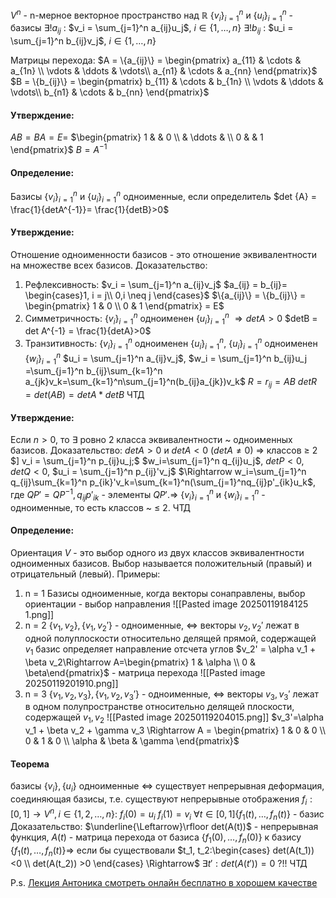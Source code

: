 $V^n$ - n-мерное векторное пространство над $\mathbb R$ 
$\{v_i\}_{i=1}^{n}$ и $\{u_i\}_{i=1}^{n}$ - базисы
$\exists ! a_{ij}$ : $v_i = \sum_{j=1}^n a_{ij}u_j$, $i \in \{1, \ldots, n\}$ 
$\exists ! b_{ij}$ : $u_i = \sum_{j=1}^n b_{ij}v_j$, $i \in \{1, \ldots, n\}$ 

Матрицы перехода:
$A = \{a_{ij}\} = \begin{pmatrix} a_{11}  & \cdots & a_{1n} \\  \vdots & \ddots &  \vdots\\ a_{n1} & \cdots & a_{nn} \end{pmatrix}$ 
$B = \{b_{ij}\} = \begin{pmatrix} b_{11}  & \cdots & b_{1n} \\  \vdots & \ddots &  \vdots\\ b_{n1} & \cdots & b_{nn} \end{pmatrix}$
#### Утверждение:
$AB = BA = E =$ $\begin{pmatrix} 1  &  & 0 \\   & \ddots &  \\ 0 &  & 1 \end{pmatrix}$
$B = A^{-1}$
#### Определение:
Базисы $\{v_i\}_{i=1}^{n}$ и $\{u_i\}_{i=1}^{n}$  одноименные, если определитель $det {A} = \frac{1}{detA^{-1}}= \frac{1}{detB}>0$
#### Утверждение:
Отношение одноименности базисов - это отношение эквивалентности на множестве всех базисов.
Доказательство:
1) Рефлексивность: $v_i = \sum_{j=1}^n a_{ij}v_j$    $a_{ij} = b_{ij}= \begin{cases}1, i = j\\ 0,i \neq j \end{cases}$
	$\{a_{ij}\} = \{b_{ij}\} = \begin{pmatrix} 1 & 0 \\ 0 & 1 \end{pmatrix} = E$
2) Симметричность: $\{v_i\}_{i=1}^{n}$ одноименен $\{u_i\}_{i=1}^{n}$  $\Rightarrow detA >0$ $detB = det A^{-1} = \frac{1}{detA}>0$
3) Транзитивность: $\{v_i\}_{i=1}^{n}$ одноименен $\{u_i\}_{i=1}^{n}$,  $\{u_i\}_{i=1}^{n}$ одноименен $\{w_i\}_{i=1}^{n}$
	 $u_i = \sum_{j=1}^n a_{ij}v_j$,  $w_i = \sum_{j=1}^n b_{ij}u_j =\sum_{j=1}^n b_{ij}\sum_{k=1}^n a_{jk}v_k=\sum_{k=1}^n\sum_{j=1}^n(b_{ij}a_{jk})v_k$
	 $R = {r_{ij}}=AB$
	 $detR=det(AB)=detA*detB$
	 ЧТД
#### Утверждение:
Если $n>0$, то $\exists$ ровно 2 класса эквивалентности ~ одноименных базисов. 
Доказательство:
$detA > 0$ и $detA <0$ ($detA \neq 0$) $\Rightarrow$ классов $\geq$ 2
$] v_i = \sum_{j=1}^n p_{ij}u_j;$  $w_i=\sum_{j=1}^n q_{ij}u_j$, $detP <0, detQ<0$,  $u_i = \sum_{j=1}^n p_{ij}'v_j$ $\Rightarrow w_i=\sum_{j=1}^n q_{ij}\sum_{k=1}^n p_{ik}'v_k=\sum_{k=1}^n(\sum_{j=1}^nq_{ij}p'_{ik}u_k$, где $QP'=QP^{-1}, q_{ij}p'_{ik}$ - элементы $QP'. \Rightarrow$ $\{v_i\}_{i=1}^{n}$ и $\{w_i\}_{i=1}^{n}$  - одноименные, то есть классов ~ $\leq$ 2.
ЧТД
#### Определение:
Ориентация $V$ - это выбор одного из двух классов эквивалентности одноименных базисов.
Выбор называется положительный (правый) и отрицательный (левый). 
Примеры:
1) n = 1 Базисы одноименные, когда векторы сонаправлены, выбор ориентации - выбор направления
![[Pasted image 20250119184125 1.png]]
2) n = 2
	$\{v_1, v_2\}, \{v_1, v_2'\}$ - одноименные, $\Longleftrightarrow$ векторы $v_2, v_2'$ лежат в одной полуплоскости относительно делящей прямой, содержащей $v_1$
	базис определяет направление отсчета углов
	$v_2' = \alpha v_1 + \beta v_2\Rightarrow A=\begin{pmatrix} 1 & \alpha \\ 0 & \beta\end{pmatrix}$ - матрица перехода
	![[Pasted image 20250119201910.png]]
3) n = 3
	$\{v_1, v_2, v_3\}, \{v_1, v_2, v_3'\}$ - одноименные, $\Longleftrightarrow$ векторы $v_3, v_3'$ лежат в одном полупространстве относительно делящей плоскости, содержащей $v_1, v_2$
	![[Pasted image 20250119204015.png]]
	$v_3'=\alpha v_1 + \beta v_2 + \gamma v_3 \Rightarrow A = \begin{pmatrix} 1 & 0 & 0 \\ 0 & 1 & 0 \\ \alpha & \beta  & \gamma \end{pmatrix}$
#### Теорема
базисы $\{v_i\}, \{u_i\}$ одноименные $\Longleftrightarrow$ существует непрерывная деформация, соединяющая базисы, т.е. существуют непрерывные отображения $f_i: [0, 1] \rightarrow V^n, i \in \{1, 2, \ldots, n\}:$
$f_i(0)=u_i$
$f_i(1)=v_i$
$\forall t \in [0, 1] \{f_1(t), \ldots, f_n(t)\}$ - базис
Доказательство:
	$\underline{\Leftarrow}\rfloor det(A(t))$ - непрерывная функция, $A(t)$ - матрица перехода от базиса $\{f_1(0), \ldots, f_n(0)\}$ к базису $\{f_1(t), \ldots, f_n(t)\} \Rightarrow$ если бы существовали $t_1, t_2:\begin{cases} det(A(t_1)) <0 \\ det(A(t_2)) >0 \end{cases} \Rightarrow$ $\exists t':det(A(t'))=0$ $?!!$ 
ЧТД



P.s. [Лекция Антоника смотреть онлайн бесплатно в хорошем качестве](https://youtu.be/4DZiPsOgzxU?si=WK-KJj5xU05EsSM7)